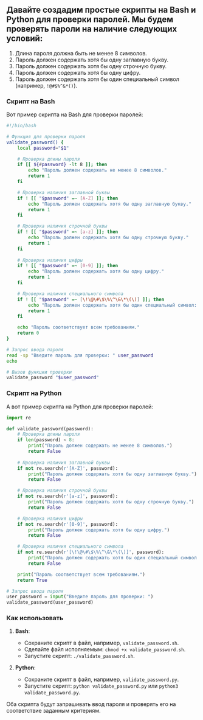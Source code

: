 ## Давайте создадим простые скрипты на Bash и Python для проверки паролей. Мы будем проверять пароли на наличие следующих условий:

1. Длина пароля должна быть не менее 8 символов.
2. Пароль должен содержать хотя бы одну заглавную букву.
3. Пароль должен содержать хотя бы одну строчную букву.
4. Пароль должен содержать хотя бы одну цифру.
5. Пароль должен содержать хотя бы один специальный символ (например, `!@#$%^&*()`).

### Скрипт на Bash

Вот пример скрипта на Bash для проверки паролей:

```bash
#!/bin/bash

# Функция для проверки пароля
validate_password() {
    local password="$1"

    # Проверка длины пароля
    if [[ ${#password} -lt 8 ]]; then
        echo "Пароль должен содержать не менее 8 символов."
        return 1
    fi

    # Проверка наличия заглавной буквы
    if ! [[ "$password" =~ [A-Z] ]]; then
        echo "Пароль должен содержать хотя бы одну заглавную букву."
        return 1
    fi

    # Проверка наличия строчной буквы
    if ! [[ "$password" =~ [a-z] ]]; then
        echo "Пароль должен содержать хотя бы одну строчную букву."
        return 1
    fi
    
    # Проверка наличия цифры
    if ! [[ "$password" =~ [0-9] ]]; then
        echo "Пароль должен содержать хотя бы одну цифру."
        return 1
    fi

    # Проверка наличия специального символа
    if ! [[ "$password" =~ [\!\@\#\$\%\^\&\*\(\)] ]]; then
        echo "Пароль должен содержать хотя бы один специальный символ: !@#$%^&*()"
        return 1
    fi

    echo "Пароль соответствует всем требованиям."
    return 0
}

# Запрос ввода пароля
read -sp "Введите пароль для проверки: " user_password
echo

# Вызов функции проверки
validate_password "$user_password"
```

### Скрипт на Python

А вот пример скрипта на Python для проверки паролей:

```python
import re

def validate_password(password):
    # Проверка длины пароля
    if len(password) < 8:
        print("Пароль должен содержать не менее 8 символов.")
        return False
    
    # Проверка наличия заглавной буквы
    if not re.search(r'[A-Z]', password):
        print("Пароль должен содержать хотя бы одну заглавную букву.")
        return False

    # Проверка наличия строчной буквы
    if not re.search(r'[a-z]', password):
        print("Пароль должен содержать хотя бы одну строчную букву.")
        return False

    # Проверка наличия цифры
    if not re.search(r'[0-9]', password):
        print("Пароль должен содержать хотя бы одну цифру.")
        return False

    # Проверка наличия специального символа
    if not re.search(r'[\!\@\#\$\%\^\&\*\(\)]', password):
        print("Пароль должен содержать хотя бы один специальный символ: !@#$%^&*()")
        return False

    print("Пароль соответствует всем требованиям.")
    return True

# Запрос ввода пароля
user_password = input("Введите пароль для проверки: ")
validate_password(user_password)
```

### Как использовать

1. **Bash**:
   - Сохраните скрипт в файл, например, `validate_password.sh`.
   - Сделайте файл исполняемым: `chmod +x validate_password.sh`.
   - Запустите скрипт: `./validate_password.sh`.

2. **Python**:
   - Сохраните скрипт в файл, например, `validate_password.py`.
   - Запустите скрипт: `python validate_password.py` или `python3 validate_password.py`.

Оба скрипта будут запрашивать ввод пароля и проверять его на соответствие заданным критериям.